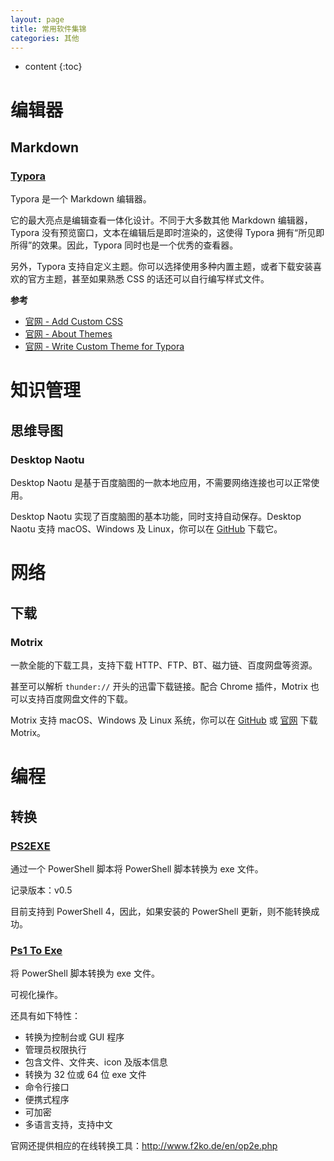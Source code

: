 ```yaml
---
layout: page
title: 常用软件集锦
categories: 其他
---
```


* content
{:toc}

# 编辑器

## Markdown

### [Typora](https://www.typora.io/)

Typora 是一个 Markdown 编辑器。

它的最大亮点是编辑查看一体化设计。不同于大多数其他 Markdown 编辑器，Typora 没有预览窗口，文本在编辑后是即时渲染的，这使得 Typora 拥有“所见即所得”的效果。因此，Typora 同时也是一个优秀的查看器。

另外，Typora 支持自定义主题。你可以选择使用多种内置主题，或者下载安装喜欢的官方主题，甚至如果熟悉 CSS 的话还可以自行编写样式文件。

**参考**

* [官网 - Add Custom CSS](https://support.typora.io/Add-Custom-CSS/)
* [官网 - About Themes](https://support.typora.io/About-Themes/)
* [官网 - Write Custom Theme for Typora](https://theme.typora.io/doc/Write-Custom-Theme/)

# 知识管理

## 思维导图

### Desktop Naotu

Desktop Naotu 是基于百度脑图的一款本地应用，不需要网络连接也可以正常使用。

Desktop Naotu 实现了百度脑图的基本功能，同时支持自动保存。Desktop Naotu 支持 macOS、Windows 及 Linux，你可以在 [GitHub](https://github.com/NaoTu/DesktopNaotu) 下载它。

# 网络

## 下载

### Motrix

一款全能的下载工具，支持下载 HTTP、FTP、BT、磁力链、百度网盘等资源。

甚至可以解析 `thunder://` 开头的迅雷下载链接。配合 Chrome 插件，Motrix 也可以支持百度网盘文件的下载。

Motrix 支持 macOS、Windows 及 Linux 系统，你可以在 [GitHub](https://github.com/agalwood/Motrix) 或 [官网](https://motrix.app/) 下载 Motrix。

# 编程

## 转换

### [PS2EXE](https://gallery.technet.microsoft.com/PS2EXE-Convert-PowerShell-9e4e07f1)

通过一个 PowerShell 脚本将 PowerShell 脚本转换为 exe 文件。

记录版本：v0.5

目前支持到 PowerShell 4，因此，如果安装的 PowerShell 更新，则不能转换成功。

### [Ps1 To Exe](http://www.f2ko.de/en/p2e.php)

将 PowerShell 脚本转换为 exe 文件。

可视化操作。

还具有如下特性：

* 转换为控制台或 GUI 程序
* 管理员权限执行
* 包含文件、文件夹、icon 及版本信息
* 转换为 32 位或 64 位 exe 文件
* 命令行接口
* 便携式程序
* 可加密
* 多语言支持，支持中文

官网还提供相应的在线转换工具：<http://www.f2ko.de/en/op2e.php>

